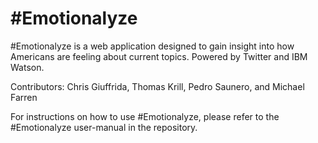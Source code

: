 # #Emotionalyze
#Emotionalyze is a web application designed to gain insight into how Americans are feeling about current topics.  Powered by Twitter and IBM Watson.

Contributors:  Chris Giuffrida, Thomas Krill, Pedro Saunero, and Michael Farren

For instructions on how to use #Emotionalyze, please refer to the #Emotionalyze user-manual in the repository.
